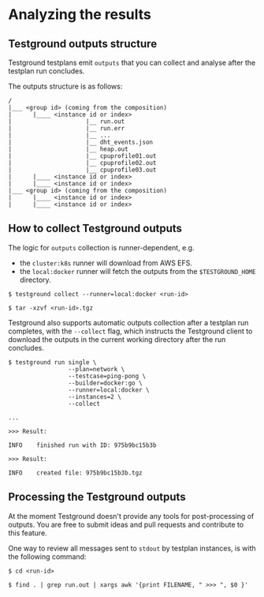 # Analyzing the results

## **Testground outputs structure**

Testground testplans emit `outputs` that you can collect and analyse after the testplan run concludes.

The outputs structure is as follows:

```text
/
|___ <group id> (coming from the composition)
|      |____ <instance id or index>
|                     |__ run.out
|                     |__ run.err
|                     |__ ...
|                     |__ dht_events.json
|                     |__ heap.out
|                     |__ cpuprofile01.out
|                     |__ cpuprofile02.out
|                     |__ cpuprofile03.out
|      |____ <instance id or index>
|      |____ <instance id or index>
|___ <group id> (coming from the composition)
|      |____ <instance id or index>
|      |____ <instance id or index>
```

## How to collect Testground outputs

The logic for `outputs` collection is runner-dependent, e.g.

* the `cluster:k8s` runner will download from AWS EFS.
* the `local:docker` runner will fetch the outputs from the `$TESTGROUND_HOME` directory.

```text
$ testground collect --runner=local:docker <run-id>

$ tar -xzvf <run-id>.tgz
```

Testground also supports automatic outputs collection after a testplan run completes, with the `--collect` flag, which instructs the Testground client to download the outputs in the current working directory after the run concludes.

```text
$ testground run single \
                 --plan=network \
                 --testcase=ping-pong \
                 --builder=docker:go \
                 --runner=local:docker \
                 --instances=2 \
                 --collect

...

>>> Result:

INFO    finished run with ID: 975b9bc15b3b

>>> Result:

INFO    created file: 975b9bc15b3b.tgz
```

## Processing the Testground outputs

At the moment Testground doesn't provide any tools for post-processing of outputs. You are free to submit ideas and pull requests and contribute to this feature.

One way to review all messages sent to `stdout` by testplan instances, is with the following command:

```text
$ cd <run-id>

$ find . | grep run.out | xargs awk '{print FILENAME, " >>> ", $0 }'
```

